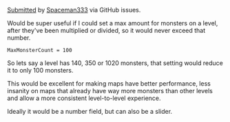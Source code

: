 [Submitted](https://github.com/mmaulwurff/10.5x/issues/12) by [Spaceman333](https://github.com/Spaceman333) via GitHub issues.

Would be super useful if I could set a max amount for monsters on a level, after they've been multiplied or divided, so it would never exceed that number.

`MaxMonsterCount = 100`

So lets say a level has 140, 350 or 1020 monsters, that setting would reduce it to only 100 monsters.

This would be excellent for making maps have better performance, less insanity on maps that already have way more monsters than other levels and allow a more consistent level-to-level experience.

Ideally it would be a number field, but can also be a slider.